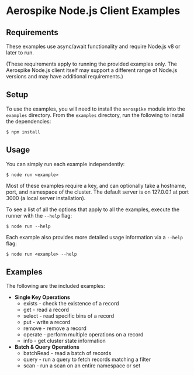 # Aerospike Node.js Client Examples

## Requirements

These examples use async/await functionality and require Node.js v8 or later to run.

(These requirements apply to running the provided examples only. The Aerospike
Node.js client itself may support a different range of Node.js versions and may
have additional requirements.)

## Setup

To use the examples, you will need to install the `aerospike` module into the
`examples` directory. From the `examples` directory, run the following to
install the dependencies:

    $ npm install

## Usage

You can simply run each example independently:

    $ node run <example>

Most of these examples require a key, and can optionally take a hostname, port,
and namespace of the cluster. The default server is on 127.0.0.1 at port 3000
(a local server installation).

To see a list of all the options that apply to all the examples, execute the
runner with the `--help` flag:

    $ node run --help

Each example also provides more detailed usage information via a `--help` flag:

    $ node run <example> --help

## Examples

The following are the included examples:

- **Single Key Operations**
  - exists - check the existence of a record
  - get - read a record
  - select - read specific bins of a record
  - put - write a record
  - remove - remove a record
  - operate - perform multiple operations on a record
  - info - get cluster state information
- **Batch & Query Operations**
  - batchRead - read a batch of records
  - query - run a query to fetch records matching a filter
  - scan - run a scan on an entire namespace or set
